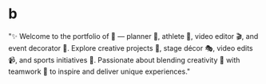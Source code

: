 # b
"✨ Welcome to the portfolio of 🌙 — planner 📅, athlete 🏏, video editor 🎬, and event decorator 🎉. Explore creative projects 🌟, stage décor 🎭, video edits 📹, and sports initiatives 💪. Passionate about blending creativity 🎨 with teamwork 🤝 to inspire and deliver unique experiences."
